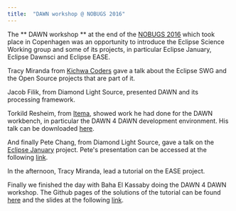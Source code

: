 ```yaml
---
title:  "DAWN workshop @ NOBUGS 2016"
---
```

The ** DAWN workshop ** at the end of the [NOBUGS 2016](https://indico.esss.lu.se/event/357/) which took place in Copenhagen was 
an opportunity to introduce the Eclipse Science Working group and some of its projects, in particular Eclipse January, Eclipse Dawnsci and Eclipse EASE.

Tracy Miranda from [Kichwa Coders](https://kichwacoders.com/) gave a talk about the Eclipse SWG and the Open Source projects that are part of it.

Jacob Filik, from Diamond Light Source, presented DAWN and its processing framework.

Torkild Resheim, from [Itema](http://itema.no/), showed work he had done for the DAWN workbench, in particular the DAWN 4 DAWN development environment.
His talk can be downloaded [here](https://github.com/DawnScience/dawn-website/raw/gh-pages/assets/pages/resources/DAWN4DAWN%20-%20NOBUGS%202016.pdf).

And finally Pete Chang, from Diamond Light Source, gave a talk on the [Eclipse January](https://projects.eclipse.org/projects/technology.january) project.
Pete's presentation can be accessed at the following [link](https://github.com/DawnScience/dawn-website/raw/gh-pages/assets/pages/resources/dawn-january.pdf).
  
In the afternoon, Tracy Miranda, lead a tutorial on the EASE project.

Finally we finished the day with Baha El Kassaby doing the DAWN 4 DAWN workshop. The Github pages of the solutions of the tutorial can be found [here](https://github.com/belkassaby/nobugs_dde) 
and the slides at the following [link](https://github.com/belkassaby/nobugs_dde/blob/master/Dawn%204%20Dawn%20workshop.pdf).
